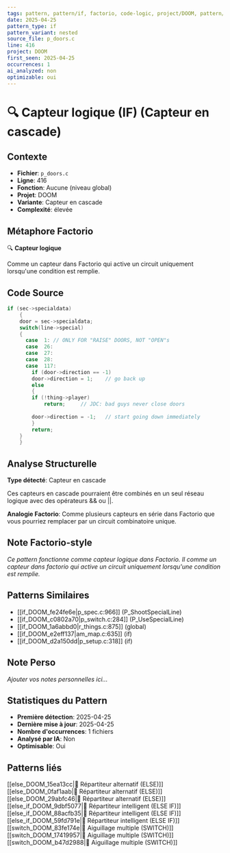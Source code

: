```yaml
---
tags: pattern, pattern/if, factorio, code-logic, project/DOOM, pattern/variant/nested
date: 2025-04-25
pattern_type: if
pattern_variant: nested
source_file: p_doors.c
line: 416
project: DOOM
first_seen: 2025-04-25
occurrences: 1
ai_analyzed: non
optimizable: oui
---
```


# 🔍 Capteur logique (IF) (Capteur en cascade)

## Contexte
- **Fichier**: `p_doors.c`
- **Ligne**: 416
- **Fonction**: Aucune (niveau global)
- **Projet**: DOOM
- **Variante**: Capteur en cascade
- **Complexité**: élevée

## Métaphore Factorio
🔍 **Capteur logique**

Comme un capteur dans Factorio qui active un circuit uniquement lorsqu'une condition est remplie.

## Code Source
```c
if (sec->specialdata)
    {
	door = sec->specialdata;
	switch(line->special)
	{
	  case	1: // ONLY FOR "RAISE" DOORS, NOT "OPEN"s
	  case	26:
	  case	27:
	  case	28:
	  case	117:
	    if (door->direction == -1)
		door->direction = 1;	// go back up
	    else
	    {
		if (!thing->player)
		    return;		// JDC: bad guys never close doors
		
		door->direction = -1;	// start going down immediately
	    }
	    return;
	}
    }
```

## Analyse Structurelle
**Type détecté**: Capteur en cascade

Ces capteurs en cascade pourraient être combinés en un seul réseau logique avec des opérateurs && ou ||.

**Analogie Factorio**:
Comme plusieurs capteurs en série dans Factorio que vous pourriez remplacer par un circuit combinatoire unique.

## Note Factorio-style
*Ce pattern fonctionne comme capteur logique dans Factorio. Il comme un capteur dans factorio qui active un circuit uniquement lorsqu'une condition est remplie.*

## Patterns Similaires
- [[if_DOOM_fe24fe6e|p_spec.c:966]] (P_ShootSpecialLine)
- [[if_DOOM_c0802a70|p_switch.c:284]] (P_UseSpecialLine)
- [[if_DOOM_1a6abbd0|r_things.c:875]] (global)
- [[if_DOOM_e2eff137|am_map.c:635]] (if)
- [[if_DOOM_d2a150dd|p_setup.c:318]] (if)

## Note Perso
*Ajouter vos notes personnelles ici...*

## Statistiques du Pattern
- **Première détection**: 2025-04-25
- **Dernière mise à jour**: 2025-04-25
- **Nombre d'occurrences**: 1 fichiers
- **Analysé par IA**: Non
- **Optimisable**: Oui

## Patterns liés
[[else_DOOM_15ea13cc|🔀 Répartiteur alternatif (ELSE)]]
[[else_DOOM_0faf1aab|🔀 Répartiteur alternatif (ELSE)]]
[[else_DOOM_29abfc46|🔀 Répartiteur alternatif (ELSE)]]
[[else_if_DOOM_9dbf5077|🔄 Répartiteur intelligent (ELSE IF)]]
[[else_if_DOOM_88acfb35|🔄 Répartiteur intelligent (ELSE IF)]]
[[else_if_DOOM_59fd791e|🔄 Répartiteur intelligent (ELSE IF)]]
[[switch_DOOM_83fe174e|🔀 Aiguillage multiple (SWITCH)]]
[[switch_DOOM_17419957|🔀 Aiguillage multiple (SWITCH)]]
[[switch_DOOM_b47d2988|🔀 Aiguillage multiple (SWITCH)]]
